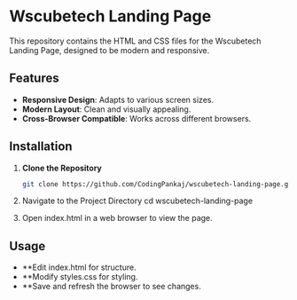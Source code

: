 # Wscubetech Landing Page

This repository contains the HTML and CSS files for the Wscubetech Landing Page, designed to be modern and responsive.

## Features

- **Responsive Design**: Adapts to various screen sizes.
- **Modern Layout**: Clean and visually appealing.
- **Cross-Browser Compatible**: Works across different browsers.

## Installation

1. **Clone the Repository**

   ```bash
   git clone https://github.com/CodingPankaj/wscubetech-landing-page.git

2. Navigate to the Project Directory
   cd wscubetech-landing-page

3. Open index.html in a web browser to view the page.

## Usage

- **Edit index.html for structure.
- **Modify styles.css for styling.
- **Save and refresh the browser to see changes.
